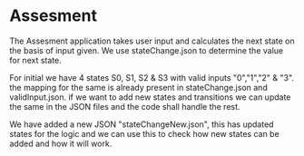 # Assesment

The Assesment application takes user input and calculates the next state on the basis of input given. We use stateChange.json to determine the value for next state.

For initial we have 4 states S0, S1, S2 & S3 with valid inputs "0","1","2" & "3". the mapping for the same is already present in stateChange.json and validInput.json. if we want to add new states and transitions we can update the same in the JSON files and the code shall handle the rest.

We have added a new JSON "stateChangeNew.json", this has updated states for the logic and we can use this to check how new states can be added and how it will work.
